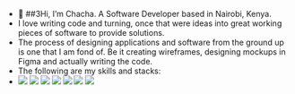 - 👋 ##3Hi, I’m Chacha. A Software Developer based in Nairobi, Kenya.
- I love writing code and turning, once that were ideas into great working pieces of software to provide solutions.
- The process of designing applications and software from the ground up is one that I am fond of. Be it creating wireframes, designing mockups in Figma and actually writing the code. 
- The following are my skills and stacks:
- <img src="https://img.shields.io/badge/Django-092E20?style=for-the-badge&logo=django&logoColor=green"> <img src="https://img.shields.io/badge/Flask-000000?style=for-the-badge&logo=flask&logoColor=white"> <img src="https://img.shields.io/badge/React-20232A?style=for-the-badge&logo=react&logoColor=61DAFB"> <img src="https://img.shields.io/badge/Tailwind_CSS-38B2AC?style=for-the-badge&logo=tailwind-css&logoColor=white"> <img src="https://img.shields.io/badge/Bootstrap-563D7C?style=for-the-badge&logo=bootstrap&logoColor=white"> <img src="https://img.shields.io/badge/django%20rest-ff1709?style=for-the-badge&logo=django&logoColor=white"> <img src="https://img.shields.io/badge/Material%20UI-007FFF?style=for-the-badge&logo=mui&logoColor=white">

<!---
MwitaChacha/MwitaChacha is a ✨ special ✨ repository because its `README.md` (this file) appears on your GitHub profile.
You can click the Preview link to take a look at your changes.
--->

